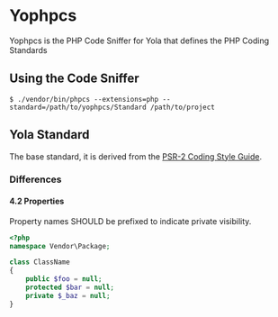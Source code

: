 # Yophpcs

Yophpcs is the PHP Code Sniffer for Yola that defines the PHP Coding Standards

## Using the Code Sniffer

```
$ ./vendor/bin/phpcs --extensions=php --standard=/path/to/yophpcs/Standard /path/to/project
```

## Yola Standard
The base standard, it is derived from the [PSR-2 Coding Style Guide](https://github.com/php-fig/fig-standards/blob/master/accepted/PSR-2-coding-style-guide.md).

### Differences

#### 4.2 Properties

Property names SHOULD be prefixed to indicate private visibility.

```php
<?php
namespace Vendor\Package;

class ClassName
{
    public $foo = null;
    protected $bar = null;
    private $_baz = null;
}
```
